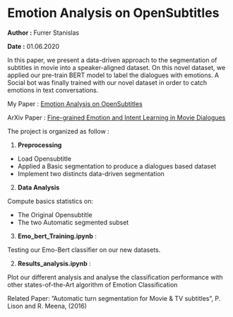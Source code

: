 # Emotion Analysis on OpenSubtitles

**Author :** Furrer Stanislas

**Date :** 01.06.2020

In this paper, we present a data-driven approach to the segmentation of subtitles in movie into a speaker-aligned dataset. On this novel dataset, we applied our pre-train BERT model to label the dialogues with emotions. A Social bot was finally trained with our novel dataset in order to catch emotions in text conversations.

My Paper : [Emotion Analysis on OpenSubtitles](https://github.com/stanFurrer/Emotion-Analysis-On-Opensubtitle-/blob/main/Paper.pdf)

ArXiv Paper : [Fine-grained Emotion and Intent Learning in Movie Dialogues](https://arxiv.org/pdf/2012.13624.pdf)

The project is organized as follow : 

1. **Preprocessing**
* Load Opensubtitle
* Applied a Basic segmentation to produce a dialogues based dataset 
* Implement two distincts data-driven segmentation

2. **Data Analysis**

Compute basics statistics on:
* The Original Opensubtitle
* The two Automatic segmented subset

3. **Emo_bert_Training.ipynb**  :

Testing our Emo-Bert classifier on our new datasets.

2. **Results_analysis.ipynb** : 

Plot our different analysis and analyse the classification performance with other states-of-the-Art algorithm of Emotion Classification

Related Paper:
”Automatic turn segmentation for Movie & TV subtitles”, P. Lison and R. Meena, (2016)




